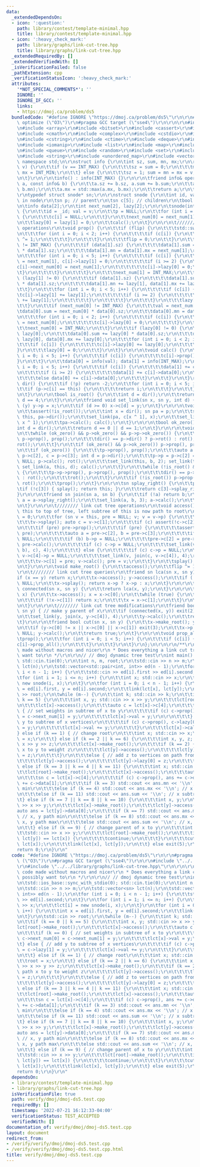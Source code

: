 ```yaml
---
data:
  _extendedDependsOn:
  - icon: ':question:'
    path: library/contest/template-minimal.hpp
    title: library/contest/template-minimal.hpp
  - icon: ':heavy_check_mark:'
    path: library/graphs/link-cut-tree.hpp
    title: library/graphs/link-cut-tree.hpp
  _extendedRequiredBy: []
  _extendedVerifiedWith: []
  _isVerificationFailed: false
  _pathExtension: cpp
  _verificationStatusIcon: ':heavy_check_mark:'
  attributes:
    '*NOT_SPECIAL_COMMENTS*': ''
    IGNORE: ''
    IGNORE_IF_GCC: ''
    links:
    - https://dmoj.ca/problem/ds5
  bundledCode: "#define IGNORE \"https://dmoj.ca/problem/ds5\"\r\n\r\n#pragma GCC\
    \ optimize (\"O3\")\r\n#pragma GCC target (\"sse4\")\r\n\r\n\r\n#include <algorithm>\r\
    \n#include <array>\r\n#include <bitset>\r\n#include <cassert>\r\n#include <chrono>\r\
    \n#include <cmath>\r\n#include <complex>\r\n#include <cstdio>\r\n#include <cstdlib>\r\
    \n#include <cstring>\r\n#include <ctime>\r\n#include <deque>\r\n#include <iostream>\r\
    \n#include <iomanip>\r\n#include <list>\r\n#include <map>\r\n#include <numeric>\r\
    \n#include <queue>\r\n#include <random>\r\n#include <set>\r\n#include <stack>\r\
    \n#include <string>\r\n#include <unordered_map>\r\n#include <vector>\r\n\r\nusing\
    \ namespace std;\n\r\nstruct info {\r\n\tint sz, sum, mn, mx;\r\n\r\n\tinfo (int\
    \ v) {\r\n\t\tif (v == INT_MAX) {\r\n\t\t\tsz = sum = 0;\r\n\t\t\tmn = INT_MAX,\
    \ mx = INT_MIN;\r\n\t\t} else {\r\n\t\t\tsz = 1; sum = mn = mx = v;\r\n\t\t}\r\
    \n\t}\r\n\r\n\tinfo() : info(INT_MAX) {}\r\n\r\n\tfriend info& operator += (info&\
    \ a, const info& b) {\r\n\t\ta.sz += b.sz, a.sum += b.sum;\r\n\t\ta.mn = std::min(a.mn,\
    \ b.mn);\r\n\t\ta.mx = std::max(a.mx, b.mx);\r\n\t\treturn a;\r\n\t}\r\n};\r\n\
    \r\ntypedef struct snode* sn;\r\n\r\nstruct snode {\r\n\tint id, val; // value\
    \ in node\r\n\tsn p; // parent\r\n\tsn c[5]; // children\r\n\tbool flip = 0;\r\
    \n\tinfo data[2];\r\n\tint next_num[2], lazy[2];\r\n\r\n\tsnode(int _id, int v)\
    \ {\r\n\t\tid = _id; val = v;\r\n\t\tp = NULL;\r\n\t\tfor (int i = 0; i < 5; i++)\
    \ {\r\n\t\t\tc[i] = NULL;\r\n\t\t}\r\n\t\tnext_num[0] = next_num[1] = INT_MAX;\r\
    \n\t\tlazy[0] = lazy[1] = 0;\r\n\t\tcalc();\r\n\t}\r\n\r\n\t//////// splay tree\
    \ operations\r\n\tvoid prop() {\r\n\t\tif (flip) {\r\n\t\t\tstd::swap(c[0], c[1]);\r\
    \n\t\t\tfor (int i = 0; i < 2; i++) {\r\n\t\t\t\tif (c[i]) {\r\n\t\t\t\t\tc[i]->flip\
    \ ^= 1;\r\n\t\t\t\t}\r\n\t\t\t}\r\n\t\t\tflip = 0;\r\n\t\t}\r\n\t\tif (next_num[1]\
    \ != INT_MAX) {\r\n\t\t\tif (data[1].sz) {\r\n\t\t\t\tdata[1].sum = next_num[1]\
    \ * data[1].sz;\r\n\t\t\t\tdata[1].mn = data[1].mx = next_num[1];\r\n\t\t\t}\r\
    \n\t\t\tfor (int i = 0; i < 5; i++) {\r\n\t\t\t\tif (c[i]) {\r\n\t\t\t\t\tc[i]->next_num[1]\
    \ = next_num[1], c[i]->lazy[1] = 0;\r\n\t\t\t\t\tif (i >= 2) {\r\n\t\t\t\t\t\t\
    c[i]->next_num[0] = next_num[1];\r\n\t\t\t\t\t\tc[i]->lazy[0] = 0;\r\n\t\t\t\t\
    \t}\r\n\t\t\t\t}\r\n\t\t\t}\r\n\t\t\tnext_num[1] = INT_MAX;\r\n\t\t}\r\n\t\tif\
    \ (lazy[1] != 0) {\r\n\t\t\tif (data[1].sz) {\r\n\t\t\t\tdata[1].sum += lazy[1]\
    \ * data[1].sz;\r\n\t\t\t\tdata[1].mn += lazy[1], data[1].mx += lazy[1];\r\n\t\
    \t\t}\r\n\t\t\tfor (int i = 0; i < 5; i++) {\r\n\t\t\t\tif (c[i]) {\r\n\t\t\t\t\
    \tc[i]->lazy[1] += lazy[1];\r\n\t\t\t\t\tif (i >= 2) {\r\n\t\t\t\t\t\tc[i]->lazy[0]\
    \ += lazy[1];\r\n\t\t\t\t\t}\r\n\t\t\t\t}\r\n\t\t\t}\r\n\t\t\tlazy[1] = 0;\r\n\
    \t\t}\r\n\t\tif (next_num[0] != INT_MAX) {\r\n\t\t\tval = next_num[0];\r\n\t\t\
    \tdata[0].sum = next_num[0] * data[0].sz;\r\n\t\t\tdata[0].mn = data[0].mx = next_num[0];\r\
    \n\t\t\tfor (int i = 0; i < 2; i++) {\r\n\t\t\t\tif (c[i]) {\r\n\t\t\t\t\tc[i]->next_num[0]\
    \ = next_num[0];\r\n\t\t\t\t\tc[i]->lazy[0] = 0;\r\n\t\t\t\t}\r\n\t\t\t}\r\n\t\
    \t\tnext_num[0] = INT_MAX;\r\n\t\t}\r\n\t\tif (lazy[0] != 0) {\r\n\t\t\tval +=\
    \ lazy[0];\r\n\t\t\tdata[0].sum += lazy[0] * data[0].sz;\r\n\t\t\tdata[0].mn +=\
    \ lazy[0], data[0].mx += lazy[0];\r\n\t\t\tfor (int i = 0; i < 2; i++) {\r\n\t\
    \t\t\tif (c[i]) {\r\n\t\t\t\t\tc[i]->lazy[0] += lazy[0];\r\n\t\t\t\t}\r\n\t\t\t\
    }\r\n\t\t\tlazy[0] = 0;\r\n\t\t}\r\n\t}\r\n\r\n\tvoid calc() {\r\n\t\tfor (int\
    \ i = 0; i < 5; i++) {\r\n\t\t\tif (c[i]) {\r\n\t\t\t\tc[i]->prop();\r\n\t\t\t\
    }\r\n\t\t}\r\n\t\tdata[0] = info(val); data[1] = info(INT_MAX);\r\n\t\tfor (int\
    \ i = 0; i < 5; i++) {\r\n\t\t\tif (c[i]) {\r\n\t\t\t\tdata[1] += c[i]->data[1];\r\
    \n\t\t\t\tif (i >= 2) {\r\n\t\t\t\t\tdata[1] += c[i]->data[0];\r\n\t\t\t\t}\r\n\
    \t\t\t\telse data[0] += c[i]->data[0];\r\n\t\t\t}\r\n\t\t}\r\n\t}\r\n\r\n\tint\
    \ dir() {\r\n\t\tif (!p) return -2;\r\n\t\tfor (int i = 0; i < 5; i++) {\r\n\t\
    \t\tif (p->c[i] == this) {\r\n\t\t\t\treturn i;\r\n\t\t\t}\r\n\t\t}\r\n\t\tassert(false);\r\
    \n\t}\r\n\r\n\tbool is_root() {\r\n\t\tint d = dir();\r\n\t\treturn d == -2 ||\
    \ d == 4;\r\n\t}\r\n\r\n\tfriend void set_link(sn x, sn y, int d) {\r\n\t\tif\
    \ (y) y->p = x;\r\n\t\tif (d >= 0) x->c[d] = y;\r\n\t}\r\n\r\n\tvoid rot() {\r\
    \n\t\tassert(!is_root());\r\n\t\tint x = dir(); sn pa = p;\r\n\t\tset_link(pa->p,\
    \ this, pa->dir());\r\n\t\tset_link(pa, c[x ^ 1], x);\r\n\t\tset_link(this, pa,\
    \ x ^ 1);\r\n\t\tpa->calc(); calc();\r\n\t}\r\n\r\n\tbool ok_zero() {\r\n\t\t\
    int d = dir();\r\n\t\treturn d == 0 || d == 1;\r\n\t}\r\n\r\n\tvoid splay() {\r\
    \n\t\twhile (ok_zero() && p->ok_zero() && p->p->ok_zero()) {\r\n\t\t\tp->p->prop(),\
    \ p->prop(), prop();\r\n\t\t\tdir() == p->dir() ? p->rot() : rot();\r\n\t\t\t\
    rot();\r\n\t\t}\r\n\t\tif (ok_zero() && p->ok_zero()) p->prop(), prop(), rot();\r\
    \n\t\tif (ok_zero()) {\r\n\t\t\tp->prop(), prop();\r\n\t\t\tauto a = p->p, b =\
    \ p->c[2], c = p->c[3]; int d = p->dir();\r\n\t\t\tp->p = p->c[2] = p->c[3] =\
    \ NULL; p->calc(); rot();\r\n\t\t\tset_link(this, b, 2); set_link(this, c, 3);\
    \ set_link(a, this, d); calc();\r\n\t\t}\r\n\t\twhile (!is_root() && !p->is_root())\
    \ {\r\n\t\t\tp->p->prop(), p->prop(), prop();\r\n\t\t\tdir() == p->dir() ? p->rot()\
    \ : rot();\r\n\t\t\trot();\r\n\t\t}\r\n\t\tif (!is_root()) p->prop(), prop(),\
    \ rot();\r\n\t\tprop();\r\n\t}\r\n\r\n\tsn splay_right() {\r\n\t\tprop();\r\n\t\
    \tif (!c[3]) { splay(); return this; }\r\n\t\treturn c[3]->splay_right();\r\n\t\
    }\r\n\r\n\tfriend sn join(sn a, sn b) {\r\n\t\tif (!a) return b;\r\n\t\ta->splay();\
    \ a = a->splay_right();\r\n\t\tset_link(a, b, 3); a->calc();\r\n\t\treturn a;\r\
    \n\t}\r\n\r\n\t//////// link cut tree operations\r\n\tvoid access() { // bring\
    \ this to top of tree, left subtree of this is now path to root\r\n\t\tint it\
    \ = 0;\r\n\t\tfor (sn v = this, pre = NULL; v; v = v->p) {\r\n\t\t\tit ++;\r\n\
    \t\t\tv->splay(); auto c = v->c[1];\r\n\t\t\tif (c) assert(!c->c[2] && !c->c[3]);\r\
    \n\t\t\tif (pre) pre->prop();\r\n\t\t\tif (pre) {\r\n\t\t\t\tassert(v->c[4] ==\
    \ pre);\r\n\t\t\t\tauto a = pre->c[2], b = pre->c[3];\r\n\t\t\t\tif (a) a->p =\
    \ NULL;\r\n\t\t\t\tif (b) b->p = NULL;\r\n\t\t\t\tpre->c[2] = pre->c[3] = NULL;\
    \ pre->calc();\r\n\t\t\t\tif (c) c->p = NULL;\r\n\t\t\t\tset_link(v, join(join(a,\
    \ b), c), 4);\r\n\t\t\t} else {\r\n\t\t\t\tif (c) c->p = NULL;\r\n\t\t\t\tif (v->c[4])\
    \ v->c[4]->p = NULL;\r\n\t\t\t\tset_link(v, join(c, v->c[4]), 4);\r\n\t\t\t}\r\
    \n\t\t\tv->c[1] = pre; v->calc(); pre = v;\r\n\t\t}\r\n\t\tsplay(); assert(!c[1]);\r\
    \n\t}\r\n\r\n\tvoid make_root() {\r\n\t\taccess();\r\n\t\tflip ^= 1;\r\n\t}\r\n\
    \r\n\t//////// link cut tree queries\r\n\tfriend sn lca(sn x, sn y) {\r\n\t\t\
    if (x == y) return x;\r\n\t\tx->access(); y->access();\r\n\t\tif (!x->p) return\
    \ NULL;\r\n\t\tx->splay(); return x->p ? x->p : x;\r\n\t}\r\n\r\n\tfriend bool\
    \ connected(sn x, sn y) {\r\n\t\treturn lca(x, y);\r\n\t}\r\n\r\n\tfriend sn get_par(sn\
    \ x) {\r\n\t\tx->access(); x = x->c[0];\r\n\t\twhile (true) {\r\n\t\t\tx->prop();\r\
    \n\t\t\tif (!x->c[1]) return x;\r\n\t\t\tx = x->c[1];\r\n\t\t}\r\n\t\treturn x;\r\
    \n\t}\r\n\r\n\t//////// link cut tree modifications\r\n\tfriend bool link(sn x,\
    \ sn y) { // make y parent of x\r\n\t\tif (connected(x, y)) exit(2);\r\n\t\tx->make_root();\r\
    \n\t\tset_link(y, join(x, y->c[4]), 4);\r\n\t\ty->calc();\r\n\t\treturn 1;\r\n\
    \t}\r\n\r\n\tfriend bool cut(sn x, sn y) {\r\n\t\tx->make_root(); y->access();\r\
    \n\t\tif (y->c[0] != x || x->c[0] || x->c[1]) exit(3);\r\n\t\tx->p = y->c[0] =\
    \ NULL; y->calc();\r\n\t\treturn true;\r\n\t}\r\n\r\n\tvoid prop_all() {\r\n\t\
    \tprop();\r\n\t\tfor (int i = 0; i < 5; i++) {\r\n\t\t\tif (c[i]) {\r\n\t\t\t\t\
    c[i]->prop_all();\r\n\t\t\t}\r\n\t\t}\r\n\t}\r\n};\n\r\n\r\n/**\r\n * Benq's code\
    \ made without macros and nicer\r\n * Does everything a link cut tree could possibly\
    \ want to\r\n */\r\n\r\n// // dmoj dynamic tree test\r\nint main() {\r\n\tstd::ios_base::sync_with_stdio(0);\
    \ std::cin.tie(0);\r\n\tint n, m, root;\r\n\tstd::cin >> n >> m;\r\n\tstd::vector<sn>\
    \ lct(n);\r\n\tstd::vector<std::pair<int, int>> ed(n - 1);\r\n\tfor (int i = 0;\
    \ i < n - 1; i++) {\r\n\t\tstd::cin >> ed[i].first >> ed[i].second;\r\n\t}\r\n\
    \tfor (int i = 1; i <= n; i++) {\r\n\t\tint x; std::cin >> x;\r\n\t\tlct[i] =\
    \ new snode(i, x);\r\n\t}\r\n\tfor (int i = 0; i < n - 1; i++) {\r\n\t\tint x\
    \ = ed[i].first, y = ed[i].second;\r\n\t\tlink(lct[x], lct[y]);\r\n\t}\r\n\tstd::cin\
    \ >> root;\r\n\twhile (m--) {\r\n\t\tint k; std::cin >> k;\r\n\t\tif (k == 0 ||\
    \ k == 5) {\r\n\t\t\tint x, y; std::cin >> x >> y;\r\n\t\t\tlct[root]->make_root();\r\
    \n\t\t\tlct[x]->access();\r\n\t\t\tauto c = lct[x]->c[4];\r\n\t\t\tif (k == 0)\
    \ { // set weights in subtree of x to y\r\n\t\t\t\tif (c) c->prop(), c->next_num[0]\
    \ = c->next_num[1] = y;\r\n\t\t\t\tlct[x]->val = y;\r\n\r\n\t\t\t} else { // add\
    \ y to subtree of x vertices\r\n\t\t\t\tif (c) c->prop(), c->lazy[0] = c->lazy[1]\
    \ = y;\r\n\t\t\t\tlct[x]->val += y;\r\n\t\t\t}\r\n\t\t\tlct[x]->calc();\r\n\t\t\
    } else if (k == 1) { // change root\r\n\t\t\tint x; std::cin >> x;\r\n\t\t\troot\
    \ = x;\r\n\t\t} else if (k == 2 || k == 6) {\r\n\t\t\tint x, y, z; std::cin >>\
    \ x >> y >> z;\r\n\t\t\tlct[x]->make_root();\r\n\t\t\tif (k == 2) { // sets path\
    \ x to y to weight z\r\n\t\t\t\tlct[y]->access();\r\n\t\t\t\tlct[y]->next_num[0]\
    \ = z;\r\n\t\t\t}\r\n\t\t\telse { // add z to vertices on path from x to y\r\n\
    \t\t\t\tlct[y]->access();\r\n\t\t\t\tlct[y]->lazy[0] = z;\r\n\t\t\t}\r\n\t\t}\
    \ else if (k == 3 || k == 4 || k == 11) {\r\n\t\t\tint x; std::cin >> x;\r\n\t\
    \t\tlct[root]->make_root();\r\n\t\t\tlct[x]->access();\r\n\t\t\tauto ans = info(lct[x]->val);\r\
    \n\t\t\tsn c = lct[x]->c[4];\r\n\t\t\tif (c) c->prop(), ans += c->data[0], ans\
    \ += c->data[1];\r\n\t\t\tif (k == 3) std::cout << ans.mn << '\\n'; // x subtree\
    \ min\r\n\t\t\telse if (k == 4) std::cout << ans.mx << '\\n'; // x subtree max\r\
    \n\t\t\telse if (k == 11) std::cout << ans.sum << '\\n'; // x subtree sum\r\n\t\
    \t} else if (k == 7 || k == 8 || k == 10) {\r\n\t\t\tint x, y;\r\n\t\t\tstd::cin\
    \ >> x >> y;\r\n\t\t\tlct[x]->make_root();\r\n\t\t\tlct[y]->access();\r\n\t\t\t\
    auto ans = lct[y]->data[0];\r\n\t\t\tif (k == 7) std::cout << ans.mn << '\\n';\
    \ // x, y path min\r\n\t\t\telse if (k == 8) std::cout << ans.mx << '\\n'; //\
    \ x, y path max\r\n\t\t\telse std::cout << ans.sum << '\\n'; // x, y path sum\r\
    \n\t\t} else if (k == 9) { // change parent of x to y\r\n\t\t\tint x, y;\r\n\t\
    \t\tstd::cin >> x >> y;\r\n\t\t\tlct[root]->make_root();\r\n\t\t\tif (lca(lct[x],\
    \ lct[y]) == lct[x]) {\r\n\t\t\t\tcontinue;\r\n\t\t\t}\r\n\t\t\tcut(get_par(lct[x]),\
    \ lct[x]);\r\n\t\t\tlink(lct[x], lct[y]);\r\n\t\t} else exit(5);\r\n\t}\r\n\t\
    return 0;\r\n}\r\n"
  code: "#define IGNORE \"https://dmoj.ca/problem/ds5\"\r\n\r\n#pragma GCC optimize\
    \ (\"O3\")\r\n#pragma GCC target (\"sse4\")\r\n\r\n#include \"../../library/contest/template-minimal.hpp\"\
    \r\n#include \"../../library/graphs/link-cut-tree.hpp\"\r\n\r\n\r\n/**\r\n * Benq's\
    \ code made without macros and nicer\r\n * Does everything a link cut tree could\
    \ possibly want to\r\n */\r\n\r\n// // dmoj dynamic tree test\r\nint main() {\r\
    \n\tstd::ios_base::sync_with_stdio(0); std::cin.tie(0);\r\n\tint n, m, root;\r\
    \n\tstd::cin >> n >> m;\r\n\tstd::vector<sn> lct(n);\r\n\tstd::vector<std::pair<int,\
    \ int>> ed(n - 1);\r\n\tfor (int i = 0; i < n - 1; i++) {\r\n\t\tstd::cin >> ed[i].first\
    \ >> ed[i].second;\r\n\t}\r\n\tfor (int i = 1; i <= n; i++) {\r\n\t\tint x; std::cin\
    \ >> x;\r\n\t\tlct[i] = new snode(i, x);\r\n\t}\r\n\tfor (int i = 0; i < n - 1;\
    \ i++) {\r\n\t\tint x = ed[i].first, y = ed[i].second;\r\n\t\tlink(lct[x], lct[y]);\r\
    \n\t}\r\n\tstd::cin >> root;\r\n\twhile (m--) {\r\n\t\tint k; std::cin >> k;\r\
    \n\t\tif (k == 0 || k == 5) {\r\n\t\t\tint x, y; std::cin >> x >> y;\r\n\t\t\t\
    lct[root]->make_root();\r\n\t\t\tlct[x]->access();\r\n\t\t\tauto c = lct[x]->c[4];\r\
    \n\t\t\tif (k == 0) { // set weights in subtree of x to y\r\n\t\t\t\tif (c) c->prop(),\
    \ c->next_num[0] = c->next_num[1] = y;\r\n\t\t\t\tlct[x]->val = y;\r\n\r\n\t\t\
    \t} else { // add y to subtree of x vertices\r\n\t\t\t\tif (c) c->prop(), c->lazy[0]\
    \ = c->lazy[1] = y;\r\n\t\t\t\tlct[x]->val += y;\r\n\t\t\t}\r\n\t\t\tlct[x]->calc();\r\
    \n\t\t} else if (k == 1) { // change root\r\n\t\t\tint x; std::cin >> x;\r\n\t\
    \t\troot = x;\r\n\t\t} else if (k == 2 || k == 6) {\r\n\t\t\tint x, y, z; std::cin\
    \ >> x >> y >> z;\r\n\t\t\tlct[x]->make_root();\r\n\t\t\tif (k == 2) { // sets\
    \ path x to y to weight z\r\n\t\t\t\tlct[y]->access();\r\n\t\t\t\tlct[y]->next_num[0]\
    \ = z;\r\n\t\t\t}\r\n\t\t\telse { // add z to vertices on path from x to y\r\n\
    \t\t\t\tlct[y]->access();\r\n\t\t\t\tlct[y]->lazy[0] = z;\r\n\t\t\t}\r\n\t\t}\
    \ else if (k == 3 || k == 4 || k == 11) {\r\n\t\t\tint x; std::cin >> x;\r\n\t\
    \t\tlct[root]->make_root();\r\n\t\t\tlct[x]->access();\r\n\t\t\tauto ans = info(lct[x]->val);\r\
    \n\t\t\tsn c = lct[x]->c[4];\r\n\t\t\tif (c) c->prop(), ans += c->data[0], ans\
    \ += c->data[1];\r\n\t\t\tif (k == 3) std::cout << ans.mn << '\\n'; // x subtree\
    \ min\r\n\t\t\telse if (k == 4) std::cout << ans.mx << '\\n'; // x subtree max\r\
    \n\t\t\telse if (k == 11) std::cout << ans.sum << '\\n'; // x subtree sum\r\n\t\
    \t} else if (k == 7 || k == 8 || k == 10) {\r\n\t\t\tint x, y;\r\n\t\t\tstd::cin\
    \ >> x >> y;\r\n\t\t\tlct[x]->make_root();\r\n\t\t\tlct[y]->access();\r\n\t\t\t\
    auto ans = lct[y]->data[0];\r\n\t\t\tif (k == 7) std::cout << ans.mn << '\\n';\
    \ // x, y path min\r\n\t\t\telse if (k == 8) std::cout << ans.mx << '\\n'; //\
    \ x, y path max\r\n\t\t\telse std::cout << ans.sum << '\\n'; // x, y path sum\r\
    \n\t\t} else if (k == 9) { // change parent of x to y\r\n\t\t\tint x, y;\r\n\t\
    \t\tstd::cin >> x >> y;\r\n\t\t\tlct[root]->make_root();\r\n\t\t\tif (lca(lct[x],\
    \ lct[y]) == lct[x]) {\r\n\t\t\t\tcontinue;\r\n\t\t\t}\r\n\t\t\tcut(get_par(lct[x]),\
    \ lct[x]);\r\n\t\t\tlink(lct[x], lct[y]);\r\n\t\t} else exit(5);\r\n\t}\r\n\t\
    return 0;\r\n}\r\n"
  dependsOn:
  - library/contest/template-minimal.hpp
  - library/graphs/link-cut-tree.hpp
  isVerificationFile: true
  path: verify/dmoj/dmoj-ds5.test.cpp
  requiredBy: []
  timestamp: '2022-07-21 16:12:33-04:00'
  verificationStatus: TEST_ACCEPTED
  verifiedWith: []
documentation_of: verify/dmoj/dmoj-ds5.test.cpp
layout: document
redirect_from:
- /verify/verify/dmoj/dmoj-ds5.test.cpp
- /verify/verify/dmoj/dmoj-ds5.test.cpp.html
title: verify/dmoj/dmoj-ds5.test.cpp
---
```

